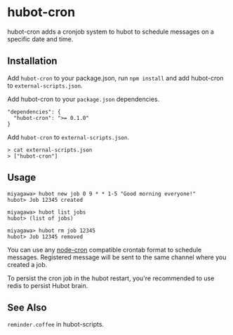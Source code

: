 # hubot-cron

hubot-cron adds a cronjob system to hubot to schedule messages on a specific date and time.

## Installation

Add `hubot-cron` to your package.json, run `npm install` and add hubot-cron to `external-scripts.json`.

Add hubot-cron to your `package.json` dependencies.

```
"dependencies": {
  "hubot-cron": ">= 0.1.0"
}
```

Add `hubot-cron` to `external-scripts.json`.

```
> cat external-scripts.json
> ["hubot-cron"]
```

## Usage

```
miyagawa> hubot new job 0 9 * * 1-5 "Good morning everyone!"
hubot> Job 12345 created

miyagawa> hubot list jobs
hubot> (list of jobs)

miyagawa> hubot rm job 12345
hubot> Job 12345 removed
```

You can use any [node-cron](https://github.com/ncb000gt/node-cron) compatible crontab format to schedule messages. Registered message will be sent to the same channel where you created a job.

To persist the cron job in the hubot restart, you're recommended to use redis to persist Hubot brain.

## See Also

`reminder.coffee` in hubot-scripts.
